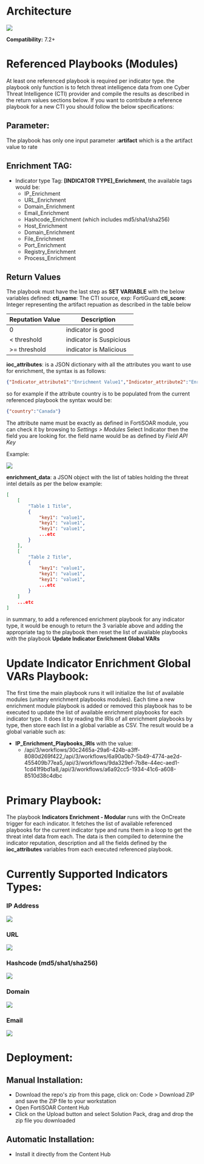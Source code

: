 # Architecture

![](media/modular_enrichment_arch.png)

**Compatibility:** 7.2+

# Referenced Playbooks (Modules)
At least one referenced playbook is required per indicator type. the playbook only function is to fetch threat intelligence data from one Cyber Threat Intelligence (CTI) provider and compile the results as described in the return values sections below.
If you want to contribute a reference playbook for a new CTI you should follow the below specifications:

## Parameter:
The playbook has only one input parameter :**artifact** which is a the artifact value to rate

## Enrichment TAG:
- Indicator type Tag: **[INDICATOR TYPE]_Enrichment**, the available tags would be:
    - IP_Enrichment
    - URL_Enrichment
    - Domain_Enrichment
    - Email_Enrichment
    - Hashcode_Enrichment (which includes md5/sha1/sha256)
    - Host_Enrichment
    - Domain_Enrichment  
    - File_Enrichment  
    - Port_Enrichment   
    - Registry_Enrichment  
    - Process_Enrichment  

## Return Values
The playbook must have the last step as **SET VARIABLE** with the below variables defined:
**cti_name**: The CTI source, exp: FortiGuard
**cti_score**: Integer representing the artifact repuation as described in the table below

| Reputation Value | Description |
| --- | ----------- |
| 0 | indicator is good |
| < threshold  | indicator is Suspicious |
| >= threshold  | indicator is Malicious |

**ioc_attributes**: is a JSON dictionary with all the attributes you want to use for enrichment, the syntax is as follows:
```json
{"Indicator_attribute1":"Enrichment Value1","Indicator_attribute2":"Enrichment Value2"...etc}
```
so for example if the attribute country is to be populated from the current referenced playbook the syntax would be:

```json
{"country":"Canada"}
```
The attribute name must be exactly as defined in FortiSOAR module, you can check it by browsing to *Settings > Modules* Select Indicator then the field you are looking for. the field name would be as defined by *Field API Key*

Example: 

![](media/garh.png)

**enrichment_data**: a JSON object with the list of tables holding the threat intel details as per the below example:

```json
[
    [
        "Table 1 Title",
        {
            "key1": "value1",
            "key1": "value1",
            "key1": "value1",
            ...etc                
        }
    ],
    [
        "Table 2 Title",
        {
            "key1": "value1",
            "key1": "value1",
            "key1": "value1",
            ...etc                
        }
    ]
    ...etc
]
```


in summary, to add a referenced enrichment playbook for any indicator type, it would be enough to return the 3 variable above and adding the appropriate tag to the playbook then reset the list of available playbooks with the playbook **Update Indicator Enrichment Global VARs**

# Update Indicator Enrichment Global VARs Playbook:

The first time the main playbook runs it will initialize the list of available modules (unitary enrichment playbooks modules). Each time a new enrichment module playbook is added or removed this playbook has to be executed to update the list of available enrichment playbooks for each indicator type. It does it by reading the IRIs of all enrichment playbooks by type, then store each list in a global variable as CSV.
The result would be a global variable such as:
- **IP_Enrichment_Playbooks_IRIs** with the value:
    - /api/3/workflows/30c2465a-29a6-424b-a3ff-8080d269f422,/api/3/workflows/6a90a0b7-5b49-4774-ae2d-455409b77ea5,/api/3/workflows/9da329ef-7b8e-44ec-aed1-1cd41f9bd1a8,/api/3/workflows/a6a92cc5-1934-41c6-a608-8510d38c4dbc

# Primary Playbook: 

The playbook **Indicators Enrichment - Modular** runs with the OnCreate trigger for each indicator. It fetches the list of available referenced playbooks for the current indicator type and runs them in a loop to get the threat intel data from each. The data is then compiled to determine the indicator reputation, description and all the fields defined by the **ioc_attributes** variables from each executed referenced playbook.


# Currently Supported Indicators Types:

### IP Address

![](media/ip_indicator.png)

### URL

![](media/url_indicator.png)

### Hashcode (md5/sha1/sha256)

![](media/hash_indicator.png)

### Domain

![](media/domain_indicator.png)

### Email

![](media/email_indicator.png)

# Deployment:

## Manual Installation:

- Download the repo's zip from this page, click on: Code > Download ZIP and save the ZIP file to your workstation
- Open FortiSOAR Content Hub
- Click on the Upload button and select Solution Pack, drag and drop the zip file you downloaded

## Automatic Installation:
 
- Install it directly from the Content Hub

